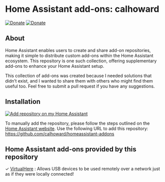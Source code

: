 # Home Assistant add-ons: calhoward

[![Donate][donation-badge]](https://www.buymeacoffee.com/calhoward)
[![Donate][paypal-badge]](https://www.paypal.com/donate/?business=JXWQTX6EUJVBU&no_recurring=0&currency_code=USD)

[donation-badge]: https://img.shields.io/badge/Buy%20me%20a%20coffee%20(no%20paypal)-%23d32f2f?logo=buy-me-a-coffee&style=flat&logoColor=white
[paypal-badge]: https://img.shields.io/badge/Buy%20me%20a%20coffee%20with%20Paypal-0070BA?logo=paypal&style=flat&logoColor=white


## About

Home Assistant enables users to create and share add-on repositories, making it simple to distribute custom add-ons within the Home Assistant ecosystem. This repository is one such collection, offering supplementary add-ons to enhance your Home Assistant setup.

This collection of add-ons was created because I needed solutions that didn’t exist, and I wanted to share them with others who might find them useful too. Feel free to submit a pull request if you have any suggestions.

## Installation

[![Add repository on my Home Assistant][repository-badge]][repository-url]

To manually add the repository, please follow the steps outlined on the [Home Assistant website](https://home-assistant.io/hassio/installing_third_party_addons). Use the following URL to add this repository: https://github.com/calhoward/homeassistant-addons

[repository-badge]: https://img.shields.io/badge/Add%20repository%20to%20my-Home%20Assistant-41BDF5?logo=home-assistant&style=for-the-badge
[repository-url]: https://my.home-assistant.io/redirect/supervisor_add_addon_repository/?repository_url=https%3A%2F%2Fgithub.com%2Fcalhoward%2Fhomeassistant-addons


## Home Assistant add-ons provided by this repository

&#10003;  [VirtualHere](https://github.com/calhoward/homeassistant-addons/tree/main/virtualhere) : Allows USB devices to be used remotely over a network just as if they were locally connected!
